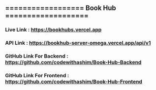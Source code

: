 ## ================== Book Hub ===================

### Live Link : https://bookhubs.vercel.app

### API Link : https://bookhub-server-omega.vercel.app/api/v1

### GitHub Link For Backend : https://github.com/codewithashim/Book-Hub-Backend

### GitHub Link For Frontend : https://github.com/codewithashim/Book-Hub-Frontend
